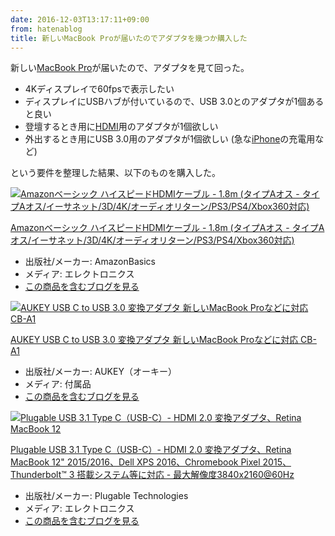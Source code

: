 ```yaml
---
date: 2016-12-03T13:17:11+09:00
from: hatenablog
title: 新しいMacBook Proが届いたのでアダプタを幾つか購入した
---
```


<p>新しい<a class="keyword" href="http://d.hatena.ne.jp/keyword/MacBook%20Pro">MacBook Pro</a>が届いたので、アダプタを見て回った。</p>

<ul>
<li>4Kディスプレイで60fpsで表示したい</li>
<li>ディスプレイにUSBハブが付いているので、USB 3.0とのアダプタが1個あると良い</li>
<li>登壇するとき用に<a class="keyword" href="http://d.hatena.ne.jp/keyword/HDMI">HDMI</a>用のアダプタが1個欲しい</li>
<li>外出するとき用にUSB 3.0用のアダプタが1個欲しい (急な<a class="keyword" href="http://d.hatena.ne.jp/keyword/iPhone">iPhone</a>の充電用など)</li>
</ul>


<p>という要件を整理した結果、以下のものを購入した。</p>

<p><div class="hatena-asin-detail"><a href="http://www.amazon.co.jp/exec/obidos/ASIN/B014I8SSD0/r7kamura-22/"><img src="http://ecx.images-amazon.com/images/I/41RPh1kjNpL._SL160_.jpg" class="hatena-asin-detail-image" alt="Amazonベーシック ハイスピードHDMIケーブル - 1.8m (タイプAオス - タイプAオス/イーサネット/3D/4K/オーディオリターン/PS3/PS4/Xbox360対応)" title="Amazonベーシック ハイスピードHDMIケーブル - 1.8m (タイプAオス - タイプAオス/イーサネット/3D/4K/オーディオリターン/PS3/PS4/Xbox360対応)"></a><div class="hatena-asin-detail-info"><p class="hatena-asin-detail-title"><a href="http://www.amazon.co.jp/exec/obidos/ASIN/B014I8SSD0/r7kamura-22/">Amazonベーシック ハイスピードHDMIケーブル - 1.8m (タイプAオス - タイプAオス/イーサネット/3D/4K/オーディオリターン/PS3/PS4/Xbox360対応)</a></p><ul><li><span class="hatena-asin-detail-label">出版社/メーカー:</span> AmazonBasics</li><li><span class="hatena-asin-detail-label">メディア:</span> エレクトロニクス</li><li><a href="http://d.hatena.ne.jp/asin/B014I8SSD0/r7kamura-22" target="_blank">この商品を含むブログを見る</a></li></ul></div><div class="hatena-asin-detail-foot"></div></div></p>

<p><div class="hatena-asin-detail"><a href="http://www.amazon.co.jp/exec/obidos/ASIN/B012FUO62U/r7kamura-22/"><img src="http://ecx.images-amazon.com/images/I/41RXtKIm7sL._SL160_.jpg" class="hatena-asin-detail-image" alt="AUKEY USB C to USB 3.0 変換アダプタ 新しいMacBook Proなどに対応 CB-A1" title="AUKEY USB C to USB 3.0 変換アダプタ 新しいMacBook Proなどに対応 CB-A1"></a><div class="hatena-asin-detail-info"><p class="hatena-asin-detail-title"><a href="http://www.amazon.co.jp/exec/obidos/ASIN/B012FUO62U/r7kamura-22/">AUKEY USB C to USB 3.0 変換アダプタ 新しいMacBook Proなどに対応 CB-A1</a></p><ul><li><span class="hatena-asin-detail-label">出版社/メーカー:</span> AUKEY（オーキー）</li><li><span class="hatena-asin-detail-label">メディア:</span> 付属品</li><li><a href="http://d.hatena.ne.jp/asin/B012FUO62U/r7kamura-22" target="_blank">この商品を含むブログを見る</a></li></ul></div><div class="hatena-asin-detail-foot"></div></div></p>

<p><div class="hatena-asin-detail"><a href="http://www.amazon.co.jp/exec/obidos/ASIN/B01FIVSC6Y/r7kamura-22/"><img src="http://ecx.images-amazon.com/images/I/41%2Byz3eedKL._SL160_.jpg" class="hatena-asin-detail-image" alt="Plugable USB 3.1 Type C（USB-C）- HDMI 2.0 変換アダプタ、Retina MacBook 12" 2015/2016、Dell XPS 2016、Chromebook Pixel 2015、Thunderbolt™ 3 搭載システム等に対応 - 最大解像度3840x2160@60Hz" title="Plugable USB 3.1 Type C（USB-C）- HDMI 2.0 変換アダプタ、Retina MacBook 12" 2015/2016、Dell XPS 2016、Chromebook Pixel 2015、Thunderbolt™ 3 搭載システム等に対応 - 最大解像度3840x2160@60Hz"></a><div class="hatena-asin-detail-info"><p class="hatena-asin-detail-title"><a href="http://www.amazon.co.jp/exec/obidos/ASIN/B01FIVSC6Y/r7kamura-22/">Plugable USB 3.1 Type C（USB-C）- HDMI 2.0 変換アダプタ、Retina MacBook 12" 2015/2016、Dell XPS 2016、Chromebook Pixel 2015、Thunderbolt™ 3 搭載システム等に対応 - 最大解像度3840x2160@60Hz</a></p><ul><li><span class="hatena-asin-detail-label">出版社/メーカー:</span> Plugable Technologies</li><li><span class="hatena-asin-detail-label">メディア:</span> エレクトロニクス</li><li><a href="http://d.hatena.ne.jp/asin/B01FIVSC6Y/r7kamura-22" target="_blank">この商品を含むブログを見る</a></li></ul></div><div class="hatena-asin-detail-foot"></div></div></p>

